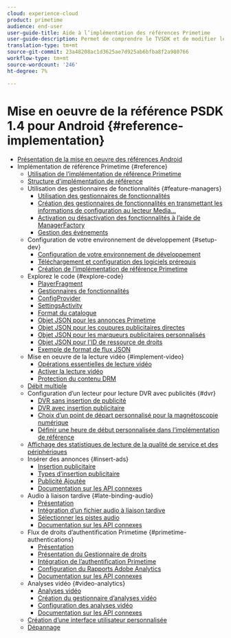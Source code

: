 ```yaml
---
cloud: experience-cloud
product: primetime
audience: end-user
user-guide-title: Aide à l’implémentation des références Primetime
user-guide-description: Permet de comprendre le TVSDK et de modifier les gestionnaires de fonctionnalités pour personnaliser votre lecteur personnel.
translation-type: tm+mt
source-git-commit: 23a48208ac1d3625ae7d925ab6bfba8f2a980766
workflow-type: tm+mt
source-wordcount: '246'
ht-degree: 7%

---
```



# Mise en oeuvre de la référence PSDK 1.4 pour Android {#reference-implementation}

+ [Présentation de la mise en oeuvre des références Android](home.md)
+ Implémentation de référence Primetime {#reference}
   + [Utilisation de l’implémentation de référence Primetime](ref-implementation/how-to-use-ref-player.md)
   + [Structure d&#39;implémentation de référence](ref-implementation/ref-player-structure.md)
   + Utilisation des gestionnaires de fonctionnalités {#feature-managers}
      + [Utilisation des gestionnaires de fonctionnalités](ref-implementation/using-feature-managers/how-to-use-feature-managers.md)
      + [Création des gestionnaires de fonctionnalités en transmettant les informations de configuration au lecteur Media...](ref-implementation/using-feature-managers/creating-feature-managers.md)
      + [Activation ou désactivation des fonctionnalités à l’aide de ManagerFactory](ref-implementation/using-feature-managers/turning-features-on-off.md)
      + [Gestion des événements](ref-implementation/using-feature-managers/handling-events.md)
   + Configuration de votre environnement de développement {#setup-dev}
      + [Configuration de votre environnement de développement](set-up-dev-environment/set-up-dev-environment-overview.md)
      + [Téléchargement et configuration des logiciels prérequis](set-up-dev-environment/download-prereqs-android.md)
      + [Création de l’implémentation de référence Primetime](set-up-dev-environment/install-the-ref-player-project.md)
   + Explorez le code {#explore-code}
      + [PlayerFragment](set-up-dev-environment/exploring-code/player-fragment.md)
      + [Gestionnaires de fonctionnalités](set-up-dev-environment/exploring-code/about-psdk-feature-managers.md)
      + [ConfigProvider](set-up-dev-environment/exploring-code/config-provider.md)
      + [SettingsActivity](set-up-dev-environment/exploring-code/settings-activity.md)
      + [Format du catalogue](set-up-dev-environment/exploring-code/catalog-format.md)
      + [Objet JSON pour les annonces Primetime](set-up-dev-environment/exploring-code/json-pt-ads.md)
      + [Objet JSON pour les coupures publicitaires directes](set-up-dev-environment/exploring-code/json-direct-ad-breaks.md)
      + [Objet JSON pour les marqueurs publicitaires personnalisés](set-up-dev-environment/exploring-code/json-custom-ad-markers.md)
      + [Objet JSON pour l&#39;ID de ressource de droits](set-up-dev-environment/exploring-code/json-entitlement-resource-id.md)
      + [Exemple de format de flux JSON](set-up-dev-environment/exploring-code/example-json-feed-format.md)
   + Mise en oeuvre de la lecture vidéo {#implement-video}
      + [Opérations essentielles de lecture vidéo](implement-video-playback/video-playback.md)
      + [Activer la lecture vidéo](implement-video-playback/enable-video-playback.md)
      + [Protection du contenu DRM](implement-video-playback/content-protection.md)
   + [Débit multiple](implement-video-playback/mbr.md)
   + Configuration d’un lecteur pour lecture DVR avec publicités {#dvr}
      + [DVR sans insertion de publicité](implement-video-playback/dvr/dvr-without-ad-insertion.md)
      + [DVR avec insertion publicitaire](implement-video-playback/dvr/dvr-with-ad-insertion.md)
      + [Choix d’un point de départ personnalisé pour la magnétoscopie numérique](implement-video-playback/dvr/dvr-custom-start-point.md)
      + [Définir une heure de début personnalisée dans l’implémentation de référence](implement-video-playback/dvr/set-custom-start-time-dvr.md)
   + [Affichage des statistiques de lecture de la qualité de service et des périphériques](implement-video-playback/qos-statistics.md)
   + Insérer des annonces {#insert-ads}
      + [Insertion publicitaire](insert-ads/ad-insertion.md)
      + [Types d’insertion publicitaire](insert-ads/ad-insertion-types.md)
      + [Publicité Ajoutée](insert-ads/add-advertising.md)
      + [Documentation sur les API connexes](insert-ads/aps-callbacks-ad-insertion.md)
   + Audio à liaison tardive {#late-binding-audio}
      + [Présentation](late-binding-audio/late-binding-audio-overview.md)
      + [Intégration d’un fichier audio à liaison tardive](late-binding-audio/aa-enable.md)
      + [Sélectionner les pistes audio](late-binding-audio/select-audio-tracks.md)
      + [Documentation sur les API connexes](late-binding-audio/aa-api-callbacks.md)
   + Flux de droits d’authentification Primetime {#primetime-authentications}
      + [Présentation](paytvpass-entitlement/paytvpass-entitlement-overview.md)
      + [Présentation du Gestionnaire de droits](paytvpass-entitlement/entitlement-overvivew.md)
      + [Intégration de l’authentification Primetime](paytvpass-entitlement/integrate-pass.md)
      + [Configuration du Rapports Adobe Analytics](paytvpass-entitlement/pass-analytics-setup.md)
      + [Documentation sur les API connexes](paytvpass-entitlement/pass-apis-callbacks.md)
   + Analyses vidéo {#video-analytics}
      + [Analyses vidéo](video-analytics/video-analytics-overview.md)
      + [Création du gestionnaire d’analyses vidéo](video-analytics/create-video-analytics-manager.md)
      + [Configuration des analyses vidéo](video-analytics/configure-video-analytics-manager.md)
      + [Documentation sur les API connexes](video-analytics/va-apis-callbacks.md)
   + [Création d’une interface utilisateur personnalisée](build-custom-ui.md)
   + [Dépannage](troubleshooting.md)

